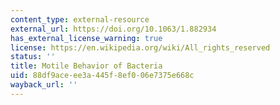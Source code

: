 ```yaml
---
content_type: external-resource
external_url: https://doi.org/10.1063/1.882934
has_external_license_warning: true
license: https://en.wikipedia.org/wiki/All_rights_reserved
status: ''
title: Motile Behavior of Bacteria
uid: 88df9ace-ee3a-445f-8ef0-06e7375e668c
wayback_url: ''
---
```

